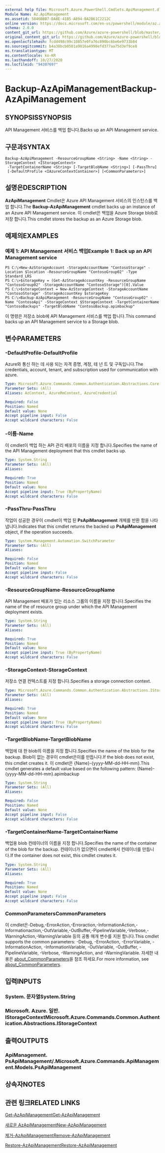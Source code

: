 ```yaml
---
external help file: Microsoft.Azure.PowerShell.Cmdlets.ApiManagement.dll-Help.xml
Module Name: Az.ApiManagement
ms.assetid: 5846BBB7-DA8E-41B5-A894-BA2B61C2212C
online version: https://docs.microsoft.com/en-us/powershell/module/az.apimanagement/backup-azapimanagement
schema: 2.0.0
content_git_url: https://github.com/Azure/azure-powershell/blob/master/src/ApiManagement/ApiManagement/help/Backup-AzApiManagement.md
original_content_git_url: https://github.com/Azure/azure-powershell/blob/master/src/ApiManagement/ApiManagement/help/Backup-AzApiManagement.md
ms.openlocfilehash: fcdd498c99c10857e0fa76c890bc6be6e9733b84
ms.sourcegitcommit: b4a38bcb0501a9016a4998efd377aa75d3ef9ce8
ms.translationtype: MT
ms.contentlocale: ko-KR
ms.lasthandoff: 10/27/2020
ms.locfileid: "94307697"
---
```

# <span data-ttu-id="bc31a-101">Backup-AzApiManagement</span><span class="sxs-lookup"><span data-stu-id="bc31a-101">Backup-AzApiManagement</span></span>

## <span data-ttu-id="bc31a-102">SYNOPSIS</span><span class="sxs-lookup"><span data-stu-id="bc31a-102">SYNOPSIS</span></span>
<span data-ttu-id="bc31a-103">API Management 서비스를 백업 합니다.</span><span class="sxs-lookup"><span data-stu-id="bc31a-103">Backs up an API Management service.</span></span>

## <span data-ttu-id="bc31a-104">구문과</span><span class="sxs-lookup"><span data-stu-id="bc31a-104">SYNTAX</span></span>

```
Backup-AzApiManagement -ResourceGroupName <String> -Name <String> -StorageContext <IStorageContext>
 -TargetContainerName <String> [-TargetBlobName <String>] [-PassThru]
 [-DefaultProfile <IAzureContextContainer>] [<CommonParameters>]
```

## <span data-ttu-id="bc31a-105">설명은</span><span class="sxs-lookup"><span data-stu-id="bc31a-105">DESCRIPTION</span></span>
<span data-ttu-id="bc31a-106">**AzApiManagement** Cmdlet은 Azure API Management 서비스의 인스턴스를 백업 합니다.</span><span class="sxs-lookup"><span data-stu-id="bc31a-106">The **Backup-AzApiManagement** cmdlet backs up an instance of an Azure API Management service.</span></span>
<span data-ttu-id="bc31a-107">이 cmdlet은 백업을 Azure Storage blob로 저장 합니다.</span><span class="sxs-lookup"><span data-stu-id="bc31a-107">This cmdlet stores the backup as an Azure Storage blob.</span></span>

## <span data-ttu-id="bc31a-108">예제의</span><span class="sxs-lookup"><span data-stu-id="bc31a-108">EXAMPLES</span></span>

### <span data-ttu-id="bc31a-109">예제 1: API Management 서비스 백업</span><span class="sxs-lookup"><span data-stu-id="bc31a-109">Example 1: Back up an API Management service</span></span>
```
PS C:\>New-AzStorageAccount -StorageAccountName "ContosoStorage" -Location $location -ResourceGroupName "ContosoGroup02" -Type Standard_LRS
PS C:\>$storageKey = (Get-AzStorageAccountKey -ResourceGroupName "ContosoGroup02" -StorageAccountName "ContosoStorage")[0].Value
PS C:\>$storageContext = New-AzStorageContext -StorageAccountName "ContosoStorage" -StorageAccountKey $storageKey
PS C:\>Backup-AzApiManagement -ResourceGroupName "ContosoGroup02" -Name "ContosoApi" -StorageContext $StorageContext -TargetContainerName "ContosoBackups" -TargetBlobName "ContosoBackup.apimbackup"
```

<span data-ttu-id="bc31a-110">이 명령은 저장소 blob에 API Management 서비스를 백업 합니다.</span><span class="sxs-lookup"><span data-stu-id="bc31a-110">This command backs up an API Management service to a Storage blob.</span></span>

## <span data-ttu-id="bc31a-111">변수</span><span class="sxs-lookup"><span data-stu-id="bc31a-111">PARAMETERS</span></span>

### <span data-ttu-id="bc31a-112">-DefaultProfile</span><span class="sxs-lookup"><span data-stu-id="bc31a-112">-DefaultProfile</span></span>
<span data-ttu-id="bc31a-113">Azure와 통신 하는 데 사용 되는 자격 증명, 계정, 테 넌 트 및 구독입니다.</span><span class="sxs-lookup"><span data-stu-id="bc31a-113">The credentials, account, tenant, and subscription used for communication with azure.</span></span>

```yaml
Type: Microsoft.Azure.Commands.Common.Authentication.Abstractions.Core.IAzureContextContainer
Parameter Sets: (All)
Aliases: AzContext, AzureRmContext, AzureCredential

Required: False
Position: Named
Default value: None
Accept pipeline input: False
Accept wildcard characters: False
```

### <span data-ttu-id="bc31a-114">-이름</span><span class="sxs-lookup"><span data-stu-id="bc31a-114">-Name</span></span>
<span data-ttu-id="bc31a-115">이 cmdlet이 백업 하는 API 관리 배포의 이름을 지정 합니다.</span><span class="sxs-lookup"><span data-stu-id="bc31a-115">Specifies the name of the API Management deployment that this cmdlet backs up.</span></span>

```yaml
Type: System.String
Parameter Sets: (All)
Aliases:

Required: True
Position: Named
Default value: None
Accept pipeline input: True (ByPropertyName)
Accept wildcard characters: False
```

### <span data-ttu-id="bc31a-116">-PassThru</span><span class="sxs-lookup"><span data-stu-id="bc31a-116">-PassThru</span></span>
<span data-ttu-id="bc31a-117">작업이 성공한 경우이 cmdlet이 백업 된 **PsApiManagement** 개체를 반환 함을 나타냅니다.</span><span class="sxs-lookup"><span data-stu-id="bc31a-117">Indicates that this cmdlet returns the backed up **PsApiManagement** object, if the operation succeeds.</span></span>

```yaml
Type: System.Management.Automation.SwitchParameter
Parameter Sets: (All)
Aliases:

Required: False
Position: Named
Default value: None
Accept pipeline input: False
Accept wildcard characters: False
```

### <span data-ttu-id="bc31a-118">-ResourceGroupName</span><span class="sxs-lookup"><span data-stu-id="bc31a-118">-ResourceGroupName</span></span>
<span data-ttu-id="bc31a-119">API Management 배포가 있는 리소스 그룹의 이름을 지정 합니다.</span><span class="sxs-lookup"><span data-stu-id="bc31a-119">Specifies the name of the of resource group under which the API Management deployment exists.</span></span>

```yaml
Type: System.String
Parameter Sets: (All)
Aliases:

Required: True
Position: Named
Default value: None
Accept pipeline input: True (ByPropertyName)
Accept wildcard characters: False
```

### <span data-ttu-id="bc31a-120">-StorageContext</span><span class="sxs-lookup"><span data-stu-id="bc31a-120">-StorageContext</span></span>
<span data-ttu-id="bc31a-121">저장소 연결 컨텍스트를 지정 합니다.</span><span class="sxs-lookup"><span data-stu-id="bc31a-121">Specifies a storage connection context.</span></span>

```yaml
Type: Microsoft.Azure.Commands.Common.Authentication.Abstractions.IStorageContext
Parameter Sets: (All)
Aliases:

Required: True
Position: Named
Default value: None
Accept pipeline input: True (ByPropertyName)
Accept wildcard characters: False
```

### <span data-ttu-id="bc31a-122">-TargetBlobName</span><span class="sxs-lookup"><span data-stu-id="bc31a-122">-TargetBlobName</span></span>
<span data-ttu-id="bc31a-123">백업에 대 한 blob의 이름을 지정 합니다.</span><span class="sxs-lookup"><span data-stu-id="bc31a-123">Specifies the name of the blob for the backup.</span></span>
<span data-ttu-id="bc31a-124">Blob이 없는 경우이 cmdlet은이를 만듭니다.</span><span class="sxs-lookup"><span data-stu-id="bc31a-124">If the blob does not exist, this cmdlet creates it.</span></span>
<span data-ttu-id="bc31a-125">이 cmdlet은 {Name}-{yyyy-MM-dd-HH-mm}.</span><span class="sxs-lookup"><span data-stu-id="bc31a-125">This cmdlet generates a default value based on the following pattern: {Name}-{yyyy-MM-dd-HH-mm}.apimbackup</span></span>

```yaml
Type: System.String
Parameter Sets: (All)
Aliases:

Required: False
Position: Named
Default value: None
Accept pipeline input: False
Accept wildcard characters: False
```

### <span data-ttu-id="bc31a-126">-TargetContainerName</span><span class="sxs-lookup"><span data-stu-id="bc31a-126">-TargetContainerName</span></span>
<span data-ttu-id="bc31a-127">백업용 blob 컨테이너의 이름을 지정 합니다.</span><span class="sxs-lookup"><span data-stu-id="bc31a-127">Specifies the name of the container of the blob for the backup.</span></span>
<span data-ttu-id="bc31a-128">컨테이너가 없으면이 cmdlet에서 컨테이너를 만듭니다.</span><span class="sxs-lookup"><span data-stu-id="bc31a-128">If the container does not exist, this cmdlet creates it.</span></span>

```yaml
Type: System.String
Parameter Sets: (All)
Aliases:

Required: True
Position: Named
Default value: None
Accept pipeline input: False
Accept wildcard characters: False
```

### <span data-ttu-id="bc31a-129">CommonParameters</span><span class="sxs-lookup"><span data-stu-id="bc31a-129">CommonParameters</span></span>
<span data-ttu-id="bc31a-130">이 cmdlet은-Debug,-ErrorAction,-Erroraction,-InformationAction,-Informationaction,-OutVariable,-OutBuffer,-PipelineVariable,-Verbose,-WarningAction,-WarningVariable 등의 공통 매개 변수를 지원 합니다.</span><span class="sxs-lookup"><span data-stu-id="bc31a-130">This cmdlet supports the common parameters: -Debug, -ErrorAction, -ErrorVariable, -InformationAction, -InformationVariable, -OutVariable, -OutBuffer, -PipelineVariable, -Verbose, -WarningAction, and -WarningVariable.</span></span> <span data-ttu-id="bc31a-131">자세한 내용은 [about_CommonParameters](http://go.microsoft.com/fwlink/?LinkID=113216)을 참조 하세요.</span><span class="sxs-lookup"><span data-stu-id="bc31a-131">For more information, see [about_CommonParameters](http://go.microsoft.com/fwlink/?LinkID=113216).</span></span>

## <span data-ttu-id="bc31a-132">입력</span><span class="sxs-lookup"><span data-stu-id="bc31a-132">INPUTS</span></span>

### <span data-ttu-id="bc31a-133">System. 문자열</span><span class="sxs-lookup"><span data-stu-id="bc31a-133">System.String</span></span>

### <span data-ttu-id="bc31a-134">Microsoft. Azure. 일반. IStorageContext</span><span class="sxs-lookup"><span data-stu-id="bc31a-134">Microsoft.Azure.Commands.Common.Authentication.Abstractions.IStorageContext</span></span>

## <span data-ttu-id="bc31a-135">출력</span><span class="sxs-lookup"><span data-stu-id="bc31a-135">OUTPUTS</span></span>

### <span data-ttu-id="bc31a-136">ApiManagement. PsApiManagement/.</span><span class="sxs-lookup"><span data-stu-id="bc31a-136">Microsoft.Azure.Commands.ApiManagement.Models.PsApiManagement</span></span>

## <span data-ttu-id="bc31a-137">상속자</span><span class="sxs-lookup"><span data-stu-id="bc31a-137">NOTES</span></span>

## <span data-ttu-id="bc31a-138">관련 링크</span><span class="sxs-lookup"><span data-stu-id="bc31a-138">RELATED LINKS</span></span>

[<span data-ttu-id="bc31a-139">Get-AzApiManagement</span><span class="sxs-lookup"><span data-stu-id="bc31a-139">Get-AzApiManagement</span></span>](./Get-AzApiManagement.md)

[<span data-ttu-id="bc31a-140">새로운 AzApiManagement</span><span class="sxs-lookup"><span data-stu-id="bc31a-140">New-AzApiManagement</span></span>](./New-AzApiManagement.md)

[<span data-ttu-id="bc31a-141">제거-AzApiManagement</span><span class="sxs-lookup"><span data-stu-id="bc31a-141">Remove-AzApiManagement</span></span>](./Remove-AzApiManagement.md)

[<span data-ttu-id="bc31a-142">Restore-AzApiManagement</span><span class="sxs-lookup"><span data-stu-id="bc31a-142">Restore-AzApiManagement</span></span>](./Restore-AzApiManagement.md)


